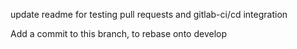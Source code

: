 update readme for testing pull requests and gitlab-ci/cd integration

Add a commit to this branch, to rebase onto develop
